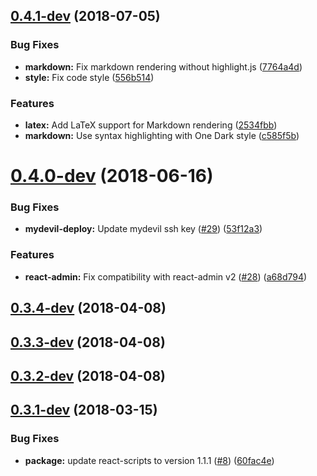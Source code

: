 <a name="0.4.1-dev"></a>
## [0.4.1-dev](https://github.com/knit-pk/api-admin-v1-reactjs/compare/v0.4.0-dev...v0.4.1-dev) (2018-07-05)


### Bug Fixes

* **markdown:** Fix markdown rendering without highlight.js ([7764a4d](https://github.com/knit-pk/api-admin-v1-reactjs/commit/7764a4d))
* **style:** Fix code style ([556b514](https://github.com/knit-pk/api-admin-v1-reactjs/commit/556b514))


### Features

* **latex:** Add LaTeX support for Markdown rendering ([2534fbb](https://github.com/knit-pk/api-admin-v1-reactjs/commit/2534fbb))
* **markdown:** Use syntax highlighting with One Dark style ([c585f5b](https://github.com/knit-pk/api-admin-v1-reactjs/commit/c585f5b))



<a name="0.4.0-dev"></a>
# [0.4.0-dev](https://github.com/knit-pk/api-admin-v1-reactjs/compare/v0.3.5-dev...v0.4.0-dev) (2018-06-16)


### Bug Fixes

* **mydevil-deploy:** Update mydevil ssh key ([#29](https://github.com/knit-pk/api-admin-v1-reactjs/issues/29)) ([53f12a3](https://github.com/knit-pk/api-admin-v1-reactjs/commit/53f12a3))


### Features

* **react-admin:** Fix compatibility with react-admin v2 ([#28](https://github.com/knit-pk/api-admin-v1-reactjs/issues/28)) ([a68d794](https://github.com/knit-pk/api-admin-v1-reactjs/commit/a68d794))



<a name="0.3.4-dev"></a>
## [0.3.4-dev](https://github.com/knit-pk/api-admin-v1-reactjs/compare/v0.3.3-dev...v0.3.4-dev) (2018-04-08)



<a name="0.3.3-dev"></a>
## [0.3.3-dev](https://github.com/knit-pk/api-admin-v1-reactjs/compare/v0.3.2-dev...v0.3.3-dev) (2018-04-08)



<a name="0.3.2-dev"></a>
## [0.3.2-dev](https://github.com/knit-pk/api-admin-v1-reactjs/compare/v0.3.1-dev...v0.3.2-dev) (2018-04-08)



<a name="0.3.1-dev"></a>
## [0.3.1-dev](https://github.com/knit-pk/api-admin-v1-reactjs/compare/60fac4e...v0.3.1-dev) (2018-03-15)


### Bug Fixes

* **package:** update react-scripts to version 1.1.1 ([#8](https://github.com/knit-pk/api-admin-v1-reactjs/issues/8)) ([60fac4e](https://github.com/knit-pk/api-admin-v1-reactjs/commit/60fac4e))



